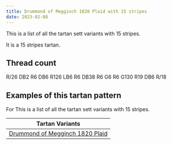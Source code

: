 ```yaml
---
title: Drummond of Megginch 1820 Plaid with 15 stripes
date: 2023-02-08
---
```

This is a list of all the tartan sett variants with 15 stripes.

It is a 15 stripes tartan.


## Thread count
R/26 DB2 R6 DB6 R126 LB6 R6 DB38 R6 G6 R6 G130 R19 DB6 R/18

## Examples of this tartan pattern
For This is a list of all the tartan sett variants with 15 stripes.

| Tartan Variants |
|---------------|
| [Drummond of Megginch 1820 Plaid](/tartans/r/26/db2/r6/db6/r126/lb6/r6/db38/r6/g6/r6/g130/r19/db6/r/18/)||
